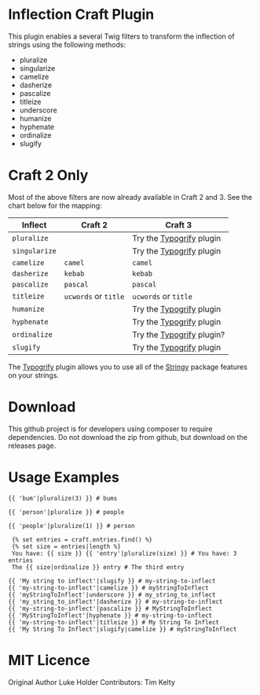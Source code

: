 # Inflection Craft Plugin

This plugin enables a several Twig filters to transform the inflection of strings using the following methods:

* pluralize
* singularize
* camelize
* dasherize
* pascalize
* titleize
* underscore
* humanize
* hyphenate
* ordinalize
* slugify

# Craft 2 Only

Most of the above filters are now already available in Craft 2 and 3. See the chart below for the mapping:

| Inflect | Craft 2 | Craft 3 |
| --- | --- | --- |
| `pluralize` | |  Try the [Typogrify](https://github.com/nystudio107/craft3-typogrify) plugin|
| `singularize`| |  Try the [Typogrify](https://github.com/nystudio107/craft3-typogrify) plugin|
| `camelize` | `camel` |  `camel` |
| `dasherize` | `kebab` | `kebab` |
| `pascalize` | `pascal` | `pascal` |
| `titleize` | `ucwords` or `title` | `ucwords` or `title` |
| `humanize` | | Try the [Typogrify](https://github.com/nystudio107/craft3-typogrify) plugin |
| `hyphenate` | | Try the [Typogrify](https://github.com/nystudio107/craft3-typogrify) plugin |
| `ordinalize` | | Try the [Typogrify](https://github.com/nystudio107/craft3-typogrify) plugin? |
| `slugify` | | Try the [Typogrify](https://github.com/nystudio107/craft3-typogrify) plugin |

The [Typogrify](https://github.com/nystudio107/craft3-typogrify) plugin allows you to use all of the [Stringy](https://github.com/danielstjules/Stringy) package features on your strings.

# Download

This github project is for developers using composer to require dependencies. Do not download the zip from github, but download on the releases page.


# Usage Examples

```
{{ 'bum'|pluralize(3) }} # bums
```

```
{{ 'person'|pluralize }} # people
```

```
{{ 'people'|pluralize(1) }} # person
```

```
 {% set entries = craft.entries.find() %}
 {% set size = entries|length %}
 You have: {{ size }} {{ 'entry'|pluralize(size) }}﻿ # You have: 3 entries
 The {{ size|ordinalize }} entry # The third entry
```

```
{{ 'My string to inflect'|slugify }} # my-string-to-inflect
{{ 'my-string-to-inflect'|camelize }} # myStringToInflect
{{ 'myStringToInflect'|underscore }} # my_string_to_inflect
{{ 'my_string_to_inflect'|dasherize }} # my-string-to-inflect
{{ 'my-string-to-inflect'|pascalize }} # MyStringToInflect
{{ 'MyStringToInflect'|hyphenate }} # my-string-to-inflect
{{ 'my-string-to-inflect'|titleize }} # My String To Inflect
{{ 'My String To Inflect'|slugify|camelize }} # myStringToInflect
```

# MIT Licence

Original Author Luke Holder
Contributors: Tim Kelty

